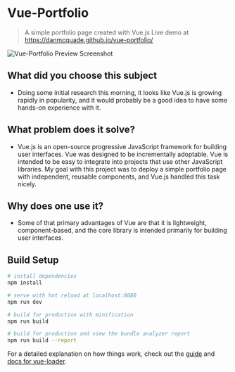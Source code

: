 # Vue-Portfolio

> A simple portfolio page created with Vue.js
> Live demo at https://danmcquade.github.io/vue-portfolio/

![Vue-Portfolio Preview Screenshot](https://github.com/danmcquade/vue-portfolio/blob/master/preview.png)


## What did you choose this subject

- Doing some initial research this morning, it looks like Vue.js is growing rapidly in popularity, and it would probably be a good idea to have some hands-on experience with it.

## What problem does it solve?

- Vue.js is an open-source progressive JavaScript framework for building user interfaces. Vue was designed to be incrementally adoptable. Vue is intended to be easy to integrate into projects that use other JavaScript libraries. My goal with this project was to deploy a simple portfolio page with independent, reusable components, and Vue.js handled this task nicely.

## Why does one use it?

- Some of that primary advantages of Vue are that it is lightweight, component-based, and the core library is intended primarily for building user interfaces.

## Build Setup

``` bash
# install dependencies
npm install

# serve with hot reload at localhost:8080
npm run dev

# build for production with minification
npm run build

# build for production and view the bundle analyzer report
npm run build --report
```

For a detailed explanation on how things work, check out the [guide](http://vuejs-templates.github.io/webpack/) and [docs for vue-loader](http://vuejs.github.io/vue-loader).

